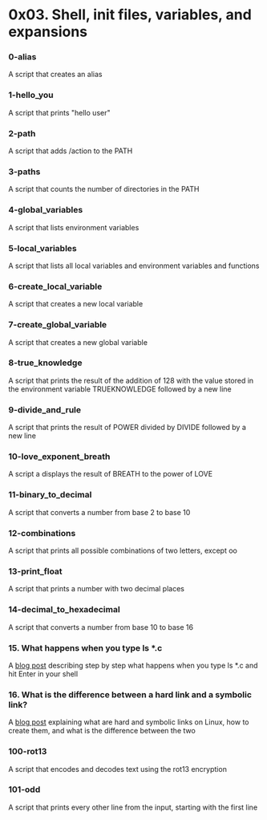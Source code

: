 # 0x03. Shell, init files, variables, and expansions
### 0-alias
A script that creates an alias
### 1-hello_you
A script that prints "hello user"
### 2-path
A script that adds /action to the PATH
### 3-paths
A script that counts the number of directories in the PATH
### 4-global_variables
A script that lists environment variables
### 5-local_variables
A script that lists all local variables and environment variables and functions
### 6-create_local_variable
A script that creates a new local variable
### 7-create_global_variable
A script that creates a new global variable
### 8-true_knowledge
A script that prints the result of the addition of 128 with the value stored in the environment variable TRUEKNOWLEDGE followed by a new line
### 9-divide_and_rule
A script that prints the result of POWER divided by DIVIDE followed by a new line
### 10-love_exponent_breath
A script a displays the result of BREATH to the power of LOVE
### 11-binary_to_decimal 
A script that converts a number from base 2 to base 10
### 12-combinations
A script that prints all possible combinations of two letters, except oo
### 13-print_float
A script that prints a number with two decimal places
### 14-decimal_to_hexadecimal
A script that converts a number from base 10 to base 16
### 15. What happens when you type ls *.c
A [blog post](https://medium.com/@hicarrie_/what-happens-when-you-type-ls-c-5a69751b6251#.a9vsskslu) describing step by step what happens when you type ls *.c and hit Enter in your shell
### 16. What is the difference between a hard link and a symbolic link?
A [blog post](https://medium.com/@hicarrie_/what-is-the-difference-between-a-hard-link-and-a-symbolic-link-e76a9e5f1fef#.i5koiduf4) explaining what are hard and symbolic links on Linux, how to create them, and what is the difference between the two
### 100-rot13
A script that encodes and decodes text using the rot13 encryption
### 101-odd
A script that prints every other line from the input, starting with the first line
